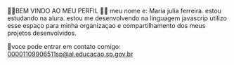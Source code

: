  💙💙BEM VINDO AO MEU PERFIL 💙💙
meu nome e: Maria julia ferreira.
estou estudando na alura.
estou me desenvolvendo na linguagem javascrip
utilizo esse espaço para minha organizaçao e compartilhamento dos meus projetos desenvolvidos.

💙voce pode entrar em contato comigo:
00001109906511sp@al.educacao.sp.gov.br

